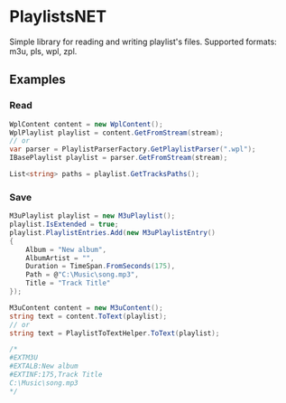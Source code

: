 # PlaylistsNET

Simple library for reading and writing playlist's files. Supported formats: m3u, pls, wpl, zpl.

## Examples

### Read
```c#
WplContent content = new WplContent();
WplPlaylist playlist = content.GetFromStream(stream);
// or
var parser = PlaylistParserFactory.GetPlaylistParser(".wpl");
IBasePlaylist playlist = parser.GetFromStream(stream);

List<string> paths = playlist.GetTracksPaths();

```
### Save
```c#
M3uPlaylist playlist = new M3uPlaylist();
playlist.IsExtended = true;
playlist.PlaylistEntries.Add(new M3uPlaylistEntry()
{
    Album = "New album",
    AlbumArtist = "",
    Duration = TimeSpan.FromSeconds(175),
    Path = @"C:\Music\song.mp3",
    Title = "Track Title"
});

M3uContent content = new M3uContent();
string text = content.ToText(playlist);
// or
string text = PlaylistToTextHelper.ToText(playlist);

/*
#EXTM3U
#EXTALB:New album
#EXTINF:175,Track Title
C:\Music\song.mp3
*/
```
